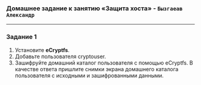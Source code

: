 ### Домашнее задание к занятию «Защита хоста» - `Бызгаеав Александр`  

---  

### Задание 1

1. Установите **eCryptfs**.
2. Добавьте пользователя cryptouser.
3. Зашифруйте домашний каталог пользователя с помощью eCryptfs.
В качестве ответа  пришлите снимки экрана домашнего каталога пользователя с исходными и зашифрованными данными.

